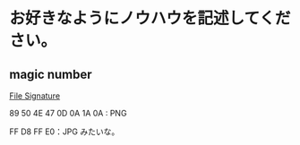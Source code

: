 # お好きなようにノウハウを記述してください。

## magic number

[File Signature](https://www.garykessler.net/library/file_sigs.html)

89 50 4E 47 0D 0A 1A 0A : PNG

FF D8 FF E0：JPG
みたいな。
